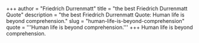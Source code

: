 +++
author = "Friedrich Durrenmatt"
title = "the best Friedrich Durrenmatt Quote"
description = "the best Friedrich Durrenmatt Quote: Human life is beyond comprehension."
slug = "human-life-is-beyond-comprehension"
quote = '''Human life is beyond comprehension.'''
+++
Human life is beyond comprehension.
